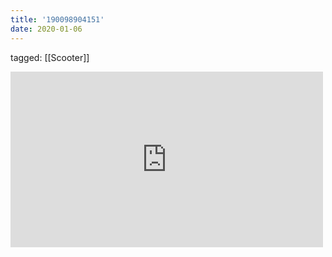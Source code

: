 ```yaml
---
title: '190098904151'
date: 2020-01-06
---
```

tagged: [[Scooter]]
<iframe allow="accelerometer; autoplay; clipboard-write; encrypted-media; gyroscope; picture-in-picture" allowfullscreen="" frameborder="0" height="281" id="youtube_iframe" src="https://www.youtube.com/embed/cbB3iGRHtqA?feature=oembed&amp;enablejsapi=1&amp;origin=https://safe.txmblr.com&amp;wmode=opaque" width="500"></iframe>
